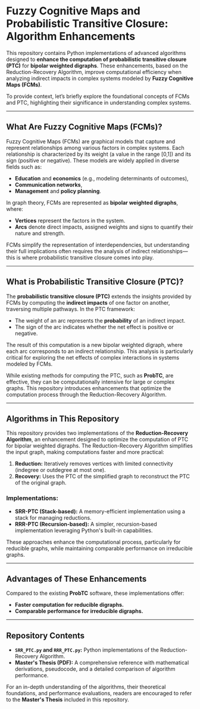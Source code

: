 # Fuzzy Cognitive Maps and Probabilistic Transitive Closure: Algorithm Enhancements

This repository contains Python implementations of advanced algorithms designed to **enhance the computation of probabilistic transitive closure (PTC)** for **bipolar weighted digraphs**. These enhancements, based on the Reduction-Recovery Algorithm, improve computational efficiency when analyzing indirect impacts in complex systems modeled by **Fuzzy Cognitive Maps (FCMs)**.

To provide context, let’s briefly explore the foundational concepts of FCMs and PTC, highlighting their significance in understanding complex systems.

---

## What Are Fuzzy Cognitive Maps (FCMs)?

Fuzzy Cognitive Maps (FCMs) are graphical models that capture and represent relationships among various factors in complex systems. Each relationship is characterized by its weight (a value in the range [0,1]) and its sign (positive or negative). These models are widely applied in diverse fields such as:
- **Education** and **economics** (e.g., modeling determinants of outcomes),
- **Communication networks**, 
- **Management** and **policy planning**.

In graph theory, FCMs are represented as **bipolar weighted digraphs**, where:
- **Vertices** represent the factors in the system.
- **Arcs** denote direct impacts, assigned weights and signs to quantify their nature and strength.

FCMs simplify the representation of interdependencies, but understanding their full implications often requires the analysis of indirect relationships—this is where probabilistic transitive closure comes into play.

---

## What is Probabilistic Transitive Closure (PTC)?

The **probabilistic transitive closure (PTC)** extends the insights provided by FCMs by computing the **indirect impacts** of one factor on another, traversing multiple pathways. In the PTC framework:
- The weight of an arc represents the **probability** of an indirect impact.
- The sign of the arc indicates whether the net effect is positive or negative.

The result of this computation is a new bipolar weighted digraph, where each arc corresponds to an indirect relationship. This analysis is particularly critical for exploring the net effects of complex interactions in systems modeled by FCMs.

While existing methods for computing the PTC, such as **ProbTC**, are effective, they can be computationally intensive for large or complex graphs. This repository introduces enhancements that optimize the computation process through the Reduction-Recovery Algorithm.

---

## Algorithms in This Repository

This repository provides two implementations of the **Reduction-Recovery Algorithm**, an enhancement designed to optimize the computation of PTC for bipolar weighted digraphs. The Reduction-Recovery Algorithm simplifies the input graph, making computations faster and more practical:

1. **Reduction:** Iteratively removes vertices with limited connectivity (indegree or outdegree at most one).
2. **Recovery:** Uses the PTC of the simplified graph to reconstruct the PTC of the original graph.

### Implementations:
- **SRR-PTC (Stack-based):** A memory-efficient implementation using a stack for managing reductions.
- **RRR-PTC (Recursion-based):** A simpler, recursion-based implementation leveraging Python's built-in capabilities.

These approaches enhance the computational process, particularly for reducible graphs, while maintaining comparable performance on irreducible graphs.

---

## Advantages of These Enhancements

Compared to the existing **ProbTC** software, these implementations offer:
- **Faster computation for reducible digraphs.** 
- **Comparable performance for irreducible digraphs.** 

---

## Repository Contents

- **`SRR_PTC.py` and `RRR_PTC.py`:** Python implementations of the Reduction-Recovery Algorithm.
- **Master's Thesis (PDF):** A comprehensive reference with mathematical derivations, pseudocode, and a detailed comparison of algorithm performance.

For an in-depth understanding of the algorithms, their theoretical foundations, and performance evaluations, readers are encouraged to refer to the **Master's Thesis** included in this repository.
